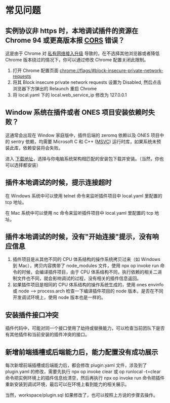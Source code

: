 # 常见问题

## 实例协议非 https 时，本地调试插件的资源在 Chrome 94 或更高版本报 [CORS](https://developer.mozilla.org/en-US/docs/Web/HTTP/CORS) 错误？

这是由于 Chrome 对 [私有网络接入升级](https://developer.chrome.com/blog/private-network-access-update/) 导致的，在不选择其他浏览器或者降低 Chrome 版本绕过的情况下，你可以通过修改 Chrome 配置关闭此限制。

1. 打开 Chrome 配置页面 [chrome://flags/#block-insecure-private-network-requests](chrome://flags/#block-insecure-private-network-requests)
2. 将其 Block insecure private network requests 设置为 Disabled, 然后点击浏览器下方弹出的 Relaunch 重启 Chrome
3. 将 local.yaml 下的 local.web_service_ip 修改为 127.0.0.1

## Window 系统在插件或者 ONES 项目安装依赖时失败？

这通常会出现在 Window 家庭版中，插件后端的 zeromq 依赖以及 ONES 项目中的 sentry 依赖，均需要 Microsoft C 和 C++ ([MSVC](https://en.wikipedia.org/wiki/Microsoft_Visual_C%2B%2B)) 运行时库，如果系统未预装此库，依赖安装将会失败。

进入 [下载地址](https://www.microsoft.com/en-us/download/details.aspx?id=48145)，选择与你电脑系统架构相匹配的安装包下载并安装。（当然，你也可以选择都安装）

## 插件本地调试的时候，提示连接超时

在 Windows 系统中可以使用 telnet 命令来监听插件项目中 local.yaml 里配置的 tcp 地址。

在 Mac 系统中可以使用 nc 命令来监听插件项目中 local.yaml 里配置的 tcp 地址。

## 插件本地调试的时候，没有"开始连接"提示，没有响应信息

1. 插件项目是从其他不同的 CPU 体系结构的操作系统拷贝过来（如 Windows 到 Mac），拷贝内容携带了 node_modules 文件，使用 npx op invoke run 命令的时候，会编译插件项目，由于 CPU 体系结构不同，执行依赖的相关二进制文件也不同，就会影响调试的过程，没有相关的插件信息返回。
2. 如果插件项目是相同的 CPU 体系结构的操作系统生成的，使用 ones envinfo 或 node --> process.arch 检查一下编译插件项目的 node 版本，是否在不同开发调试环境上，使用 node 版本也是一样的。

## 安装插件接口冲突

插件代码中，可能对同一个接口使用了劫持或替换能力，可以检查当前团队下是否有其他插件和当前安装的插件冲突的接口。

## 新增前端插槽或后端能力后，能力配置没有成功展示

每次新增前端插槽或后端能力后，都会修改 plugin.yaml 文件，涉及到了 plugin.yaml 的修改，需要先执行 npx op invoke clear 或 op runlocal -t=clear 命令把实例环境上的插件信息给清空，然后再执行 npx op invoke run 命令把插件重新安装到调试环境，最后可以在环境上看到能力的相关展示。

当然，workspace/plugin.sql 如果修改了，也可以按照上方说的步骤去操作。
